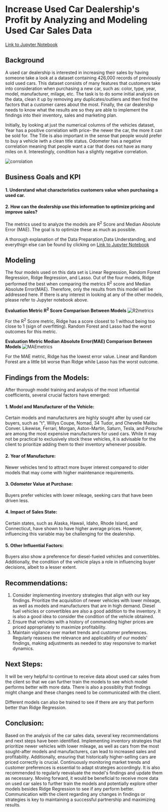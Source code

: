 # Increase Used Car Dealership's Profit by Analyzing and Modeling Used Car Sales Data 

[Link to Jupyter Notebook](https://github.com/anjana250/price_of_car/blob/main/practical_application_II_starter/Price_of_Car_final.ipynb)
## Background
A used car dealership is interested in increasing their sales by having someone take a look at a dataset containing 426,000 records of previously sold used cars. This dataset consists of many features that customers take into consideration when purchasing a new car, such as: color, type, year, model, manufacturer, milage, etc. The task is to do some initial analysis on the data, clean it up by removing any duplicates/outliers and then find the factors that a customer cares about the most. Finally, the car dealership needs to know what the results are so they are able to implement the findings into their inventory, sales and marketing plan.

Initially, by looking at just the numerical columns of the vehicles dataset, Year has a positive correlation with price- the newer the car, the more it can be sold for. The Title is also important in the sense that people would prefer to buy a vehicle iwth a clean title status. Odometer has a negative correlation meaning that people want a car that does not have as many miles on it. Interestingly, condition has a slightly negative correlation.

![corrolation](https://github.com/anjana250/price_of_car/assets/15185723/ba54d933-7920-4089-87e5-966e4cd24aae)

## Business Goals and KPI
#### 1. Understand what characteristics customers value when purchasing a used car.
#### 2. How can the dealership use this information to optimize pricing and improve sales?

The metrics used to analyze the models are R<sup>2</sup> Score and Median Absolute Error (MAE). The goal is to optimize these as much as possible.

A thorough explanation of the Data Preparation,Data Understanding, and everythign else can be found by clicking on [Link to Jupyter Notebook](https://github.com/anjana250/price_of_car/blob/main/practical_application_II_starter/Price_of_Car_final.ipynb)

## Modeling
The four models used on this data set is Linear Regression, Random Forest Regression, Ridge Regression, and Lasso. Out of the four models, Ridge performed the best when comparing the metrics R<sup>2</sup> score and Median Absolute Error(MAE). Therefore, only the results from this model will be addressed here. If there is any interest in looking at any of the other models, please refer to Jupyter notebook above.


**Evaluation Metric R<sup>2</sup> Score Comparison Between Models**
![R2metrics](https://github.com/anjana250/price_of_car/assets/15185723/32139aec-76bd-4922-a53c-1e42a3f3f006)

For the R<sup>2</sup> Score metric, Ridge has a score closest to 1 without being too close to 1 (sign of overfitting). Random Forest and Lasso had the worst outcomes for this metric.

**Evaluation Metric Median Absolute Error(MAE) Comparison Between Models**
![MAEmetrics](https://github.com/anjana250/price_of_car/assets/15185723/b58eb7fc-b548-4aa5-8932-abfbbc177a7c)

For the MAE metric, Ridge has the lowest error value. Linear and Random Forest are a little bit worse than Ridge while Lasso has the worst outcome.

## Findings from the Models:
After thorough model training and analysis of the most influential coefficients, several crucial factors have emerged:

#### 1. Model and Manufacturer of the Vehicle:
Certain models and manufacturers are highly sought after by used car buyers, such as "t", Willys Coupe, Nomad, 34 Tudor, and Chevelle Malibu Conver. Likewise, Ferrari, Morgan, Aston-Martin, Saturn, Tesla, and Porsche are among the most expensive manufacturers for used cars. While it may not be practical to exclusively stock these vehicles, it is advisable for the client to prioritize adding them to their inventory whenever possible.

#### 2. Year of Manufacture:
Newer vehicles tend to attract more buyer interest compared to older models that may come with higher maintenance requirements.

#### 3. Odometer Value at Purchase:
Buyers prefer vehicles with lower mileage, seeking cars that have been driven less.

#### 4. Impact of Sales State:
Certain states, such as Alaska, Hawaii, Idaho, Rhode Island, and Connecticut, have shown to have higher average prices. However, influencing this variable may be challenging for the dealership.

#### 5. Other Influential Factors:
Buyers also show a preference for diesel-fueled vehicles and convertibles. Additionally, the condition of the vehicle plays a role in influencing buyer decisions, albeit to a lesser extent.

## Recommendations:
1. Consider implementing inventory strategies that align with our key findings. Prioritize the acquisition of newer vehicles with lower mileage, as well as models and manufacturers that are in high demand. Diesel fuel vehicles or convertibles are also a good addition to the inventory. It is also a good idea to consider the condition of the vehicle obtained.
2. Ensure that vehicles with a history of commanding higher prices are priced appropriately to maximize profitability.
3. Maintain vigilance over market trends and customer preferences. Regularly reassess the relevance and applicability of our models' findings, making adjustments as needed to stay responsive to market dynamics.

## Next Steps:
It will be very helpful to continue to receive data about used car sales from the client so that we can further train the models to see which model performs better with more data. There is also a possiblity that findings might change and these changes need to be communicated with the client.

Different models can also be trained to see if there are any that perform better than Ridge Regression.

## Conclusion:
Based on the analysis of the car sales data, several key recommendations and next steps have been identified. Implementing inventory strategies that prioritize newer vehicles with lower mileage, as well as cars from the most sought-after models and manufacturers, can lead to increased sales and profitability. Additionally, ensuring that historically higher-selling cars are priced correctly is crucial.
Continuously monitoring market trends and customer preferences is essential to adapt strategies accordingly. It is also recommended to regularly reevaluate the model's findings and update them as necessary.
Moving forward, it would be beneficial to receive more data on used car sales to further train the models and potentially explore other models besides Ridge Regression to see if any perform better. Communication with the client regarding any changes in findings or strategies is key to maintaining a successful partnership and maximizing results.
